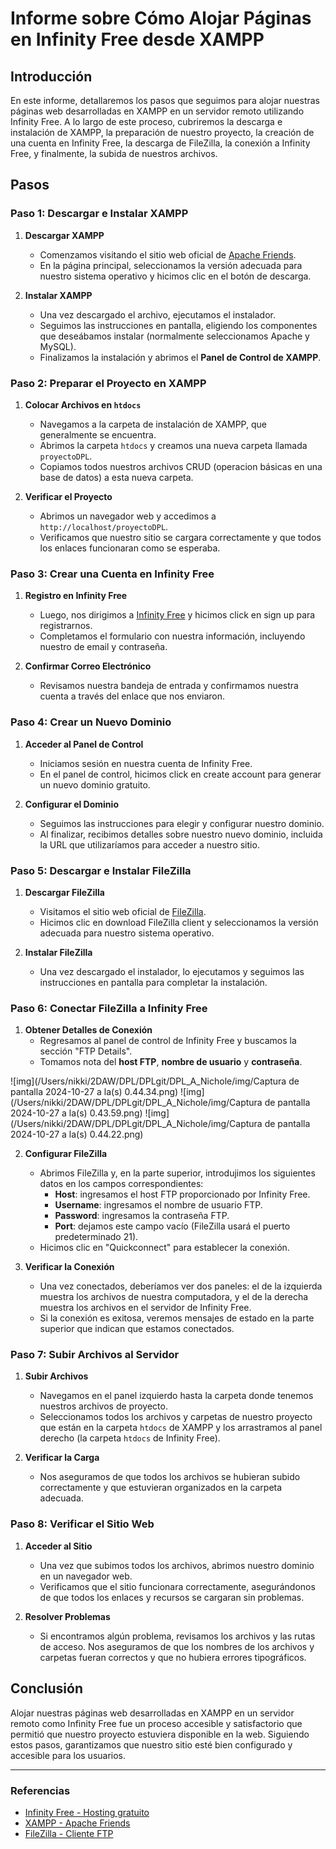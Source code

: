 # Informe sobre Cómo Alojar Páginas en Infinity Free desde XAMPP

## Introducción

En este informe, detallaremos los pasos que seguimos para alojar nuestras páginas web desarrolladas en XAMPP en un servidor remoto utilizando Infinity Free. A lo largo de este proceso, cubriremos la descarga e instalación de XAMPP, la preparación de nuestro proyecto, la creación de una cuenta en Infinity Free, la descarga de FileZilla, la conexión a Infinity Free, y finalmente, la subida de nuestros archivos.

## Pasos

### Paso 1: Descargar e Instalar XAMPP

1. **Descargar XAMPP**
   - Comenzamos visitando el sitio web oficial de [Apache Friends](https://www.apachefriends.org/index.html).
   - En la página principal, seleccionamos la versión adecuada para nuestro sistema operativo  y hicimos clic en el botón de descarga.

2. **Instalar XAMPP**
   - Una vez descargado el archivo, ejecutamos el instalador.
   - Seguimos las instrucciones en pantalla, eligiendo los componentes que deseábamos instalar (normalmente seleccionamos Apache y MySQL).
   - Finalizamos la instalación y abrimos el **Panel de Control de XAMPP**.

### Paso 2: Preparar el Proyecto en XAMPP

1. **Colocar Archivos en `htdocs`**
   - Navegamos a la carpeta de instalación de XAMPP, que generalmente se encuentra.
   - Abrimos la carpeta `htdocs` y creamos una nueva carpeta llamada `proyectoDPL`.
   - Copiamos todos nuestros archivos CRUD (operacion básicas en una base de datos) a esta nueva carpeta.

2. **Verificar el Proyecto**
   - Abrimos un navegador web y accedimos a `http://localhost/proyectoDPL`.
   - Verificamos que nuestro sitio se cargara correctamente y que todos los enlaces funcionaran como se esperaba.

### Paso 3: Crear una Cuenta en Infinity Free

1. **Registro en Infinity Free**
   - Luego, nos dirigimos a [Infinity Free](https://infinityfree.net/) y hicimos click en sign up para registrarnos.
   - Completamos el formulario con nuestra información, incluyendo nuestro de email y contraseña.

2. **Confirmar Correo Electrónico**
   - Revisamos nuestra bandeja de entrada y confirmamos nuestra cuenta a través del enlace que nos enviaron.

### Paso 4: Crear un Nuevo Dominio

1. **Acceder al Panel de Control**
   - Iniciamos sesión en nuestra cuenta de Infinity Free.
   - En el panel de control, hicimos click en create account para generar un nuevo dominio gratuito.

2. **Configurar el Dominio**
   - Seguimos las instrucciones para elegir y configurar nuestro dominio.
   - Al finalizar, recibimos detalles sobre nuestro nuevo dominio, incluida la URL que utilizaríamos para acceder a nuestro sitio.

### Paso 5: Descargar e Instalar FileZilla

1. **Descargar FileZilla**
   - Visitamos el sitio web oficial de [FileZilla](https://filezilla-project.org/).
   - Hicimos clic en download FileZilla client y seleccionamos la versión adecuada para nuestro sistema operativo.

2. **Instalar FileZilla**
   - Una vez descargado el instalador, lo ejecutamos y seguimos las instrucciones en pantalla para completar la instalación.

### Paso 6: Conectar FileZilla a Infinity Free

1. **Obtener Detalles de Conexión**
   - Regresamos al panel de control de Infinity Free y buscamos la sección "FTP Details".
   - Tomamos nota del **host FTP**, **nombre de usuario** y **contraseña**.

![img](/Users/nikki/2DAW/DPL/DPLgit/DPL_A_Nichole/img/Captura de pantalla 2024-10-27 a la(s) 0.44.34.png)
![img](/Users/nikki/2DAW/DPL/DPLgit/DPL_A_Nichole/img/Captura de pantalla 2024-10-27 a la(s) 0.43.59.png)
![img](/Users/nikki/2DAW/DPL/DPLgit/DPL_A_Nichole/img/Captura de pantalla 2024-10-27 a la(s) 0.44.22.png)

2. **Configurar FileZilla**
   - Abrimos FileZilla y, en la parte superior, introdujimos los siguientes datos en los campos correspondientes:
     - **Host**: ingresamos el host FTP proporcionado por Infinity Free.
     - **Username**: ingresamos el nombre de usuario FTP.
     - **Password**: ingresamos la contraseña FTP.
     - **Port**: dejamos este campo vacío (FileZilla usará el puerto predeterminado 21).
   - Hicimos clic en "Quickconnect" para establecer la conexión.

3. **Verificar la Conexión**
   - Una vez conectados, deberíamos ver dos paneles: el de la izquierda muestra los archivos de nuestra computadora, y el de la derecha muestra los archivos en el servidor de Infinity Free.
   - Si la conexión es exitosa, veremos mensajes de estado en la parte superior que indican que estamos conectados.

### Paso 7: Subir Archivos al Servidor

1. **Subir Archivos**
   - Navegamos en el panel izquierdo hasta la carpeta donde tenemos nuestros archivos de proyecto.
   - Seleccionamos todos los archivos y carpetas de nuestro proyecto que están en la carpeta `htdocs` de XAMPP y los arrastramos al panel derecho (la carpeta `htdocs` de Infinity Free).

2. **Verificar la Carga**
   - Nos aseguramos de que todos los archivos se hubieran subido correctamente y que estuvieran organizados en la carpeta adecuada.

### Paso 8: Verificar el Sitio Web

1. **Acceder al Sitio**
   - Una vez que subimos todos los archivos, abrimos nuestro dominio en un navegador web.
   - Verificamos que el sitio funcionara correctamente, asegurándonos de que todos los enlaces y recursos se cargaran sin problemas.

2. **Resolver Problemas**
   - Si encontramos algún problema, revisamos los archivos y las rutas de acceso. Nos aseguramos de que los nombres de los archivos y carpetas fueran correctos y que no hubiera errores tipográficos.

## Conclusión

Alojar nuestras páginas web desarrolladas en XAMPP en un servidor remoto como Infinity Free fue un proceso accesible y satisfactorio que permitió que nuestro proyecto estuviera disponible en la web. Siguiendo estos pasos, garantizamos que nuestro sitio esté bien configurado y accesible para los usuarios.

---

### Referencias

- [Infinity Free - Hosting gratuito](https://infinityfree.net/)
- [XAMPP - Apache Friends](https://www.apachefriends.org/index.html)
- [FileZilla - Cliente FTP](https://filezilla-project.org/)
